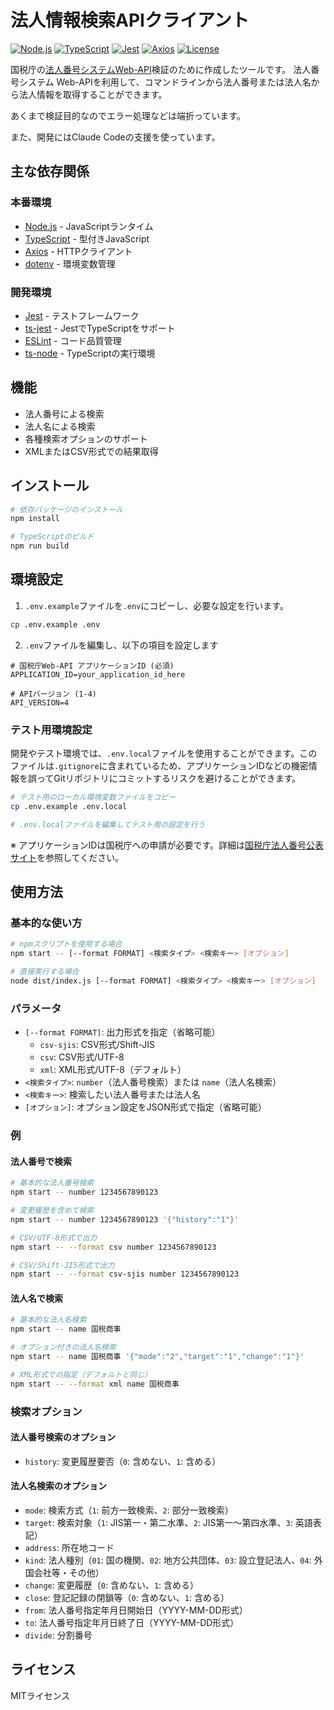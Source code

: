 # 法人情報検索APIクライアント

[![Node.js](https://img.shields.io/badge/node-%3E%3D18-brightgreen)](https://nodejs.org/)
[![TypeScript](https://img.shields.io/badge/typescript-%5E5.3.3-blue)](https://www.typescriptlang.org/)
[![Jest](https://img.shields.io/badge/jest-%5E29.7.0-red)](https://jestjs.io/)
[![Axios](https://img.shields.io/badge/axios-%5E1.6.7-orange)](https://axios-http.com/)
[![License](https://img.shields.io/badge/license-MIT-green)](LICENSE)

国税庁の[法人番号システムWeb-API](https://www.houjin-bangou.nta.go.jp/webapi/index.html)検証のために作成したツールです。
法人番号システム Web-APIを利用して、コマンドラインから法人番号または法人名から法人情報を取得することができます。

あくまで検証目的なのでエラー処理などは端折っています。

また、開発にはClaude Codeの支援を使っています。

## 主な依存関係

### 本番環境

- [Node.js](https://nodejs.org/) - JavaScriptランタイム
- [TypeScript](https://www.typescriptlang.org/) - 型付きJavaScript
- [Axios](https://axios-http.com/) - HTTPクライアント
- [dotenv](https://github.com/motdotla/dotenv) - 環境変数管理

### 開発環境

- [Jest](https://jestjs.io/) - テストフレームワーク
- [ts-jest](https://kulshekhar.github.io/ts-jest/) - JestでTypeScriptをサポート
- [ESLint](https://eslint.org/) - コード品質管理
- [ts-node](https://typestrong.org/ts-node/) - TypeScriptの実行環境

## 機能

- 法人番号による検索
- 法人名による検索
- 各種検索オプションのサポート
- XMLまたはCSV形式での結果取得

## インストール

```bash
# 依存パッケージのインストール
npm install

# TypeScriptのビルド
npm run build
```

## 環境設定

1. `.env.example`ファイルを`.env`にコピーし、必要な設定を行います。

```bash
cp .env.example .env
```

2. `.env`ファイルを編集し、以下の項目を設定します

```
# 国税庁Web-API アプリケーションID (必須)
APPLICATION_ID=your_application_id_here

# APIバージョン (1-4)
API_VERSION=4
```

### テスト用環境設定

開発やテスト環境では、`.env.local`ファイルを使用することができます。このファイルは`.gitignore`に含まれているため、アプリケーションIDなどの機密情報を誤ってGitリポジトリにコミットするリスクを避けることができます。

```bash
# テスト用のローカル環境変数ファイルをコピー
cp .env.example .env.local

# .env.localファイルを編集してテスト用の設定を行う
```

※ アプリケーションIDは国税庁への申請が必要です。詳細は[国税庁法人番号公表サイト](https://www.houjin-bangou.nta.go.jp/)を参照してください。

## 使用方法

### 基本的な使い方

```bash
# npmスクリプトを使用する場合
npm start -- [--format FORMAT] <検索タイプ> <検索キー> [オプション]

# 直接実行する場合
node dist/index.js [--format FORMAT] <検索タイプ> <検索キー> [オプション]
```

### パラメータ

- `[--format FORMAT]`: 出力形式を指定（省略可能）
  - `csv-sjis`: CSV形式/Shift-JIS
  - `csv`: CSV形式/UTF-8
  - `xml`: XML形式/UTF-8（デフォルト）
- `<検索タイプ>`: `number`（法人番号検索）または `name`（法人名検索）
- `<検索キー>`: 検索したい法人番号または法人名
- `[オプション]`: オプション設定をJSON形式で指定（省略可能）

### 例

#### 法人番号で検索

```bash
# 基本的な法人番号検索
npm start -- number 1234567890123

# 変更履歴を含めて検索
npm start -- number 1234567890123 '{"history":"1"}'

# CSV/UTF-8形式で出力
npm start -- --format csv number 1234567890123

# CSV/Shift-JIS形式で出力
npm start -- --format csv-sjis number 1234567890123
```

#### 法人名で検索

```bash
# 基本的な法人名検索
npm start -- name 国税商事

# オプション付きの法人名検索
npm start -- name 国税商事 '{"mode":"2","target":"1","change":"1"}'

# XML形式での指定（デフォルトと同じ）
npm start -- --format xml name 国税商事
```

### 検索オプション

#### 法人番号検索のオプション

- `history`: 変更履歴要否（`0`: 含めない、`1`: 含める）

#### 法人名検索のオプション

- `mode`: 検索方式（`1`: 前方一致検索、`2`: 部分一致検索）
- `target`: 検索対象（`1`: JIS第一・第二水準、`2`: JIS第一～第四水準、`3`: 英語表記）
- `address`: 所在地コード
- `kind`: 法人種別（`01`: 国の機関、`02`: 地方公共団体、`03`: 設立登記法人、`04`: 外国会社等・その他）
- `change`: 変更履歴（`0`: 含めない、`1`: 含める）
- `close`: 登記記録の閉鎖等（`0`: 含めない、`1`: 含める）
- `from`: 法人番号指定年月日開始日（YYYY-MM-DD形式）
- `to`: 法人番号指定年月日終了日（YYYY-MM-DD形式）
- `divide`: 分割番号

## ライセンス

MITライセンス
